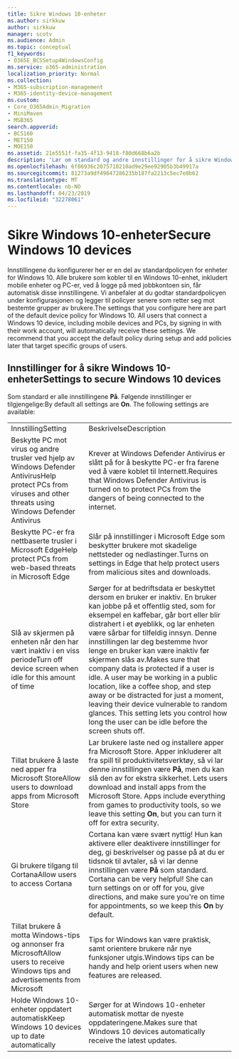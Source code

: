 ```yaml
---
title: Sikre Windows 10-enheter
ms.author: sirkkuw
author: sirkkuw
manager: scotv
ms.audience: Admin
ms.topic: conceptual
f1_keywords:
- O365E_BCSSetup4WindowsConfig
ms.service: o365-administration
localization_priority: Normal
ms.collection:
- M365-subscription-management
- M365-identity-device-management
ms.custom:
- Core_O365Admin_Migration
- MiniMaven
- MSB365
search.appverid:
- BCS160
- MET150
- MOE150
ms.assetid: 21e5551f-fa35-4f13-9418-f80d668b6a2b
description: 'Lær om standard og andre innstillinger for å sikre Windows 10 enheter. '
ms.openlocfilehash: 6f06936c2075710210ad9e29ee92905b3b49917a
ms.sourcegitcommit: 81273a9df49647286235b187fa2213c5ec7e8b62
ms.translationtype: MT
ms.contentlocale: nb-NO
ms.lasthandoff: 04/23/2019
ms.locfileid: "32278061"
---
```

# <a name="secure-windows-10-devices"></a><span data-ttu-id="fc941-103">Sikre Windows 10-enheter</span><span class="sxs-lookup"><span data-stu-id="fc941-103">Secure Windows 10 devices</span></span>

<span data-ttu-id="fc941-p101">Innstillingene du konfigurerer her er en del av standardpolicyen for enheter for Windows 10. Alle brukere som kobler til en Windows 10-enhet, inkludert mobile enheter og PC-er, ved å logge på med jobbkontoen sin, får automatisk disse innstillingene. Vi anbefaler at du godtar standardpolicyen under konfigurasjonen og legger til policyer senere som retter seg mot bestemte grupper av brukere.</span><span class="sxs-lookup"><span data-stu-id="fc941-p101">The settings that you configure here are part of the default device policy for Windows 10. All users that connect a Windows 10 device, including mobile devices and PCs, by signing in with their work account, will automatically receive these settings. We recommend that you accept the default policy during setup and add policies later that target specific groups of users.</span></span>
  
## <a name="settings-to-secure-windows-10-devices"></a><span data-ttu-id="fc941-107">Innstillinger for å sikre Windows 10-enheter</span><span class="sxs-lookup"><span data-stu-id="fc941-107">Settings to secure Windows 10 devices</span></span>

<span data-ttu-id="fc941-p102">Som standard er alle innstillingene **På**. Følgende innstillinger er tilgjengelige:</span><span class="sxs-lookup"><span data-stu-id="fc941-p102">By default all settings are **On**. The following settings are available:</span></span>
  
|||
|:-----|:-----|
|<span data-ttu-id="fc941-110">Innstilling</span><span class="sxs-lookup"><span data-stu-id="fc941-110">Setting</span></span>  <br/> |<span data-ttu-id="fc941-111">Beskrivelse</span><span class="sxs-lookup"><span data-stu-id="fc941-111">Description</span></span>  <br/> |
|<span data-ttu-id="fc941-112">Beskytte PC mot virus og andre trusler ved hjelp av Windows Defender Antivirus</span><span class="sxs-lookup"><span data-stu-id="fc941-112">Help protect PCs from viruses and other threats using Windows Defender Antivirus</span></span>  <br/> |<span data-ttu-id="fc941-113">Krever at Windows Defender Antivirus er slått på for å beskytte PC-er fra farene ved å være koblet til Internett.</span><span class="sxs-lookup"><span data-stu-id="fc941-113">Requires that Windows Defender Antivirus is turned on to protect PCs from the dangers of being connected to the internet.</span></span>  <br/> |
|<span data-ttu-id="fc941-114">Beskytte PC-er fra nettbaserte trusler i Microsoft Edge</span><span class="sxs-lookup"><span data-stu-id="fc941-114">Help protect PCs from web-based threats in Microsoft Edge</span></span>  <br/> |<span data-ttu-id="fc941-115">Slår på innstillinger i Microsoft Edge som beskytter brukere mot skadelige nettsteder og nedlastinger.</span><span class="sxs-lookup"><span data-stu-id="fc941-115">Turns on settings in Edge that help protect users from malicious sites and downloads.</span></span>  <br/> |
|<span data-ttu-id="fc941-116">Slå av skjermen på enheten når den har vært inaktiv i en viss periode</span><span class="sxs-lookup"><span data-stu-id="fc941-116">Turn off device screen when idle for this amount of time</span></span>  <br/> |<span data-ttu-id="fc941-p103">Sørger for at bedriftsdata er beskyttet dersom en bruker er inaktiv. En bruker kan jobbe på et offentlig sted, som for eksempel en kaffebar, går bort eller blir distrahert i et øyeblikk, og lar enheten være sårbar for tilfeldig innsyn. Denne innstillingen lar deg bestemme hvor lenge en bruker kan være inaktiv før skjermen slås av.</span><span class="sxs-lookup"><span data-stu-id="fc941-p103">Makes sure that company data is protected if a user is idle. A user may be working in a public location, like a coffee shop, and step away or be distracted for just a moment, leaving their device vulnerable to random glances. This setting lets you control how long the user can be idle before the screen shuts off.</span></span>  <br/> |
|<span data-ttu-id="fc941-120">Tillat brukere å laste ned apper fra Microsoft Store</span><span class="sxs-lookup"><span data-stu-id="fc941-120">Allow users to download apps from Microsoft Store</span></span>  <br/> |<span data-ttu-id="fc941-p104">Lar brukere laste ned og installere apper fra Microsoft Store. Apper inkluderer alt fra spill til produktivitetsverktøy, så vi lar denne innstillingen være **På**, men du kan slå den av for ekstra sikkerhet.  </span><span class="sxs-lookup"><span data-stu-id="fc941-p104">Lets users download and install apps from the Microsoft Store. Apps include everything from games to productivity tools, so we leave this setting **On**, but you can turn it off for extra security.  </span></span><br/> |
|<span data-ttu-id="fc941-123">Gi brukere tilgang til Cortana</span><span class="sxs-lookup"><span data-stu-id="fc941-123">Allow users to access Cortana</span></span>  <br/> |<span data-ttu-id="fc941-p105">Cortana kan være svært nyttig! Hun kan aktivere eller deaktivere innstillinger for deg, gi beskrivelser og passe på at du er tidsnok til avtaler, så vi lar denne innstillingen være **På** som standard.  </span><span class="sxs-lookup"><span data-stu-id="fc941-p105">Cortana can be very helpful! She can turn settings on or off for you, give directions, and make sure you're on time for appointments, so we keep this **On** by default.  </span></span><br/> |
|<span data-ttu-id="fc941-126">Tillat brukere å motta Windows-tips og annonser fra Microsoft</span><span class="sxs-lookup"><span data-stu-id="fc941-126">Allow users to receive Windows tips and advertisements from Microsoft</span></span>  <br/> |<span data-ttu-id="fc941-127">Tips for Windows kan være praktisk, samt orientere brukere når nye funksjoner utgis.</span><span class="sxs-lookup"><span data-stu-id="fc941-127">Windows tips can be handy and help orient users when new features are released.</span></span>  <br/> |
|<span data-ttu-id="fc941-128">Holde Windows 10-enheter oppdatert automatisk</span><span class="sxs-lookup"><span data-stu-id="fc941-128">Keep Windows 10 devices up to date automatically</span></span>  <br/> |<span data-ttu-id="fc941-129">Sørger for at Windows 10-enheter automatisk mottar de nyeste oppdateringene.</span><span class="sxs-lookup"><span data-stu-id="fc941-129">Makes sure that Windows 10 devices automatically receive the latest updates.</span></span>  <br/> |
   

